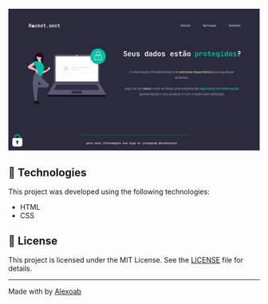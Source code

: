 <p align="center">
  <img alt="preview-moveis-custmoizados" src=".github/preview.jpg">
</p>

## 🧪 Technologies

This project was developed using the following technologies:

- HTML
- CSS

## 📝 License

This project is licensed under the MIT License. See the [LICENSE](LICENSE) file for details.

---

Made with  by [Alexoab](https://github.com/alexoab)
